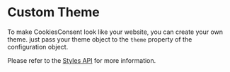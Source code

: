 # Custom Theme

To make CookiesConsent look like your website, you can create your own theme. just pass your theme object to the `theme` property of the configuration object.

Please refer to the [Styles API](../styles/general.md) for more information.
